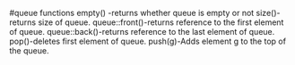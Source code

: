 #queue functions
empty() -returns whether queue is empty or not
size()-returns size of queue.
queue::front()-returns reference to the first element of queue.
queue::back()-returns reference to the last element of queue.
pop()-deletes first element of queue.
push(g)-Adds element g to the top of the queue.
